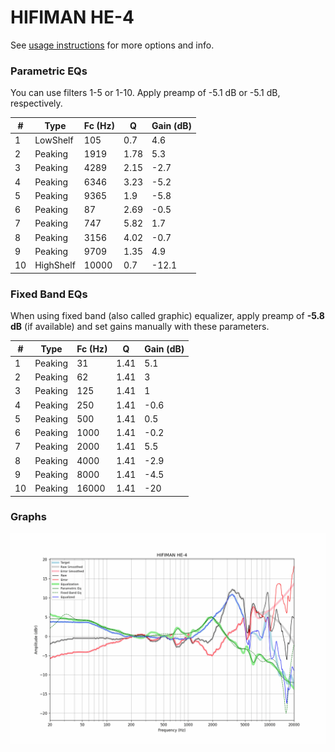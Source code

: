 # HIFIMAN HE-4
See [usage instructions](https://github.com/jaakkopasanen/AutoEq#usage) for more options and info.

### Parametric EQs
You can use filters 1-5 or 1-10. Apply preamp of -5.1 dB or -5.1 dB, respectively.

|   # | Type      |   Fc (Hz) |    Q |   Gain (dB) |
|-----|-----------|-----------|------|-------------|
|   1 | LowShelf  |       105 | 0.7  |         4.6 |
|   2 | Peaking   |      1919 | 1.78 |         5.3 |
|   3 | Peaking   |      4289 | 2.15 |        -2.7 |
|   4 | Peaking   |      6346 | 3.23 |        -5.2 |
|   5 | Peaking   |      9365 | 1.9  |        -5.8 |
|   6 | Peaking   |        87 | 2.69 |        -0.5 |
|   7 | Peaking   |       747 | 5.82 |         1.7 |
|   8 | Peaking   |      3156 | 4.02 |        -0.7 |
|   9 | Peaking   |      9709 | 1.35 |         4.9 |
|  10 | HighShelf |     10000 | 0.7  |       -12.1 |

### Fixed Band EQs
When using fixed band (also called graphic) equalizer, apply preamp of **-5.8 dB** (if available) and set gains manually with these parameters.

|   # | Type    |   Fc (Hz) |    Q |   Gain (dB) |
|-----|---------|-----------|------|-------------|
|   1 | Peaking |        31 | 1.41 |         5.1 |
|   2 | Peaking |        62 | 1.41 |         3   |
|   3 | Peaking |       125 | 1.41 |         1   |
|   4 | Peaking |       250 | 1.41 |        -0.6 |
|   5 | Peaking |       500 | 1.41 |         0.5 |
|   6 | Peaking |      1000 | 1.41 |        -0.2 |
|   7 | Peaking |      2000 | 1.41 |         5.5 |
|   8 | Peaking |      4000 | 1.41 |        -2.9 |
|   9 | Peaking |      8000 | 1.41 |        -4.5 |
|  10 | Peaking |     16000 | 1.41 |       -20   |

### Graphs
![](./HIFIMAN%20HE-4.png)
